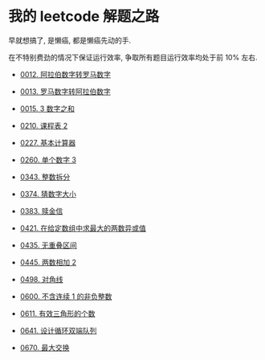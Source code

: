# 我的 leetcode 解题之路

早就想搞了, 是懒癌, 都是懒癌先动的手.

在不特别费劲的情况下保证运行效率, 争取所有题目运行效率均处于前 10% 左右.

+ [0012. 阿拉伯数字转罗马数字](0012.integer-to-roman)

+ [0013. 罗马数字转阿拉伯数字](0013.roman-to-integer)

+ [0015. 3 数字之和](0015.3-sum)

+ [0210. 课程表 2](0210.course-schedule-ii)

+ [0227. 基本计算器](0227.basic-calculator-ii)

+ [0260. 单个数字 3](0260.single-number-iii)

+ [0343. 整数拆分](0343.integer-break)

+ [0374. 猜数字大小](0374.guess-number-higher-or-lower)

+ [0383. 赎金信](0383.ransom-note)

+ [0421. 在给定数组中求最大的两数异或值](0421.maximum-xor-of-two-numbers-in-an-array)

+ [0435. 无重叠区间](0435.non-overlapping-intervals)

+ [0445. 两数相加 2](0445.add-two-numbers-ii)

+ [0498. 对角线](0498.diagonal-traverse)

+ [0600. 不含连续 1 的非负整数](0600.non-negative-integers-without-consecutive-ones)

+ [0611. 有效三角形的个数](0611.valid-triangle-number)

+ [0641. 设计循环双端队列](0641.design-circular-deque)

+ [0670. 最大交换](0670.maximum-swap)
